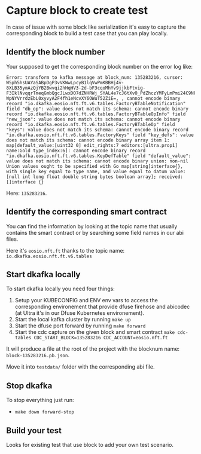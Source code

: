 # Capture block to create test

In case of issue with some block like serialization it's easy to capture the corresponding block to build a test case that you can play locally.

## Identify the block number
Your supposed to get the corresponding block number on the error log like:
```
Error: transform to kafka message at block_num: 135283216, cursor: W5ph5hsUAYaSABpDgP3vVKWwLpcyB1lqVwPmKBBHj4v-8XLB35ymAzQjYB2Bwvqi2hHqHV3-2d-bF3cqoMhYv9jjkbFtvig-F3IklNvqqrTmeqGmbQgcJLwxDO7dZNHRWj_SYAL4e7cJ6tXvO_PdZhczYMFyLmPmi24C9NFWeKIT7HVgxDWsdprW1f-WpNYVrrdzEbL0xyvyA2F4fh1eNcvXY6OWuT52ZiE=, , cannot encode binary record "io.dkafka.eosio.nft.ft.v6.tables.FactoryBTableNotification" field "db_op": value does not match its schema: cannot encode binary record "io.dkafka.eosio.nft.ft.v6.tables.FactoryBTableOpInfo" field "new_json": value does not match its schema: cannot encode binary record "io.dkafka.eosio.nft.ft.v6.tables.FactoryBTableOp" field "keys": value does not match its schema: cannot encode binary record "io.dkafka.eosio.nft.ft.v6.tables.FactoryKeys" field "key_defs": value does not match its schema: cannot encode binary array item 1: map[default_value:[uint32 0] edit_rights:7 editors:[ultra.prop1] name:Gold type_index:6]: cannot encode binary record "io.dkafka.eosio.nft.ft.v6.tables.KeyDefTable" field "default_value": value does not match its schema: cannot encode binary union: non-nil Union values ought to be specified with Go map[string]interface{}, with single key equal to type name, and value equal to datum value: [null int long float double string bytes boolean array]; received: []interface {}
```
Here: `135283216`.

## Identify the corresponding smart contract
You can find the information by looking at the topic name that usually contains the smart contract or by searching some field names in our abi files.

Here it's `eosio.nft.ft` thanks to the topic name:
`io.dkafka.eosio.nft.ft.v6.tables`

## Start dkafka locally
To start dkafka locally you need four things:
1. Setup your KUBECONFIG and ENV env vars to access the corresponding environement that provide dfuse firehose and abicodec (at Ultra it's in our Dfuse Kubernetes environement).
2. Start the local kafka cluster by running `make up`
3. Start the dfuse port forward by running `make forward`
4. Start the cdc capture on the given block and smart contract `make cdc-tables CDC_START_BLOCK=135283216 CDC_ACCOUNT=eosio.nft.ft`

It will produce a file at the root of the project with the blocknum name: `block-135283216.pb.json`.

Move it into `testdata/` folder with the corresponding abi file.

## Stop dkafka
To stop everything just run:
- `make down forward-stop`

## Build your test
Looks for existing test that use block to add your own test scenario.